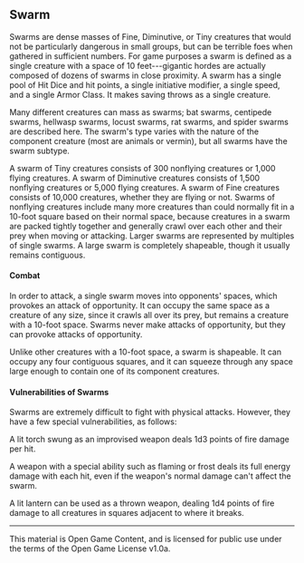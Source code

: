 ## Swarm

Swarms are dense masses of Fine, Diminutive, or Tiny creatures that would not be particularly dangerous in small groups, but can be terrible foes when gathered in sufficient numbers. For game purposes a swarm is defined as a single creature with a space of 10 feet---gigantic hordes are actually composed of dozens of swarms in close proximity. A swarm has a single pool of Hit Dice and hit points, a single initiative modifier, a single speed, and a single Armor Class. It makes saving throws as a single creature. 

Many different creatures can mass as swarms; bat swarms, centipede swarms, hellwasp swarms, locust swarms, rat swarms, and spider swarms are described here. The swarm's type varies with the nature of the component creature (most are animals or vermin), but all swarms have the swarm subtype. 

A swarm of Tiny creatures consists of 300 nonflying creatures or 1,000 flying creatures. A swarm of Diminutive creatures consists of 1,500 nonflying creatures or 5,000 flying creatures. A swarm of Fine creatures consists of 10,000 creatures, whether they are flying or not. Swarms of nonflying creatures include many more creatures than could normally fit in a 10-foot square based on their normal space, because creatures in a swarm are packed tightly together and generally crawl over each other and their prey when moving or attacking. Larger swarms are represented by multiples of single swarms. A large swarm is completely shapeable, though it usually remains contiguous. 

#### Combat

In order to attack, a single swarm moves into opponents' spaces, which provokes an attack of opportunity. It can occupy the same space as a creature of any size, since it crawls all over its prey, but remains a creature with a 10-foot space. Swarms never make attacks of opportunity, but they can provoke attacks of opportunity. 

Unlike other creatures with a 10-foot space, a swarm is shapeable. It can occupy any four contiguous squares, and it can squeeze through any space large enough to contain one of its component creatures. 

#### Vulnerabilities of Swarms

Swarms are extremely difficult to fight with physical attacks. However, they have a few special vulnerabilities, as follows: 

A lit torch swung as an improvised weapon deals 1d3 points of fire damage per hit. 

A weapon with a special ability such as flaming or frost deals its full energy damage with each hit, even if the weapon's normal damage can't affect the swarm. 

A lit lantern can be used as a thrown weapon, dealing 1d4 points of fire damage to all creatures in squares adjacent to where it breaks.

---

This material is Open Game Content, and is licensed for public use under
the terms of the Open Game License v1.0a.
